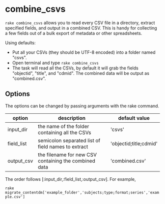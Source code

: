 # combine_csvs

`rake combine_csvs` allows you to read every CSV file in a directory, extract specified fields, and output in a combined CSV.
This is handy for collecting a few fields out of a bulk export of metadata or other spreadsheets.

Using defaults: 

- Put all your CSVs (they should be UTF-8 encoded) into a folder named "csvs".
- Open terminal and type `rake combine_csvs`
- The task will read all the CSVs, by default it will grab the fields "objectid", "title", and "cdmid". The combined data will be output as "combined.csv".

## Options

The options can be changed by passing arguments with the rake command.

| option | description | default value |
| --- | --- | --- |
| input_dir | the name of the folder containing all the CSVs | 'csvs' |
| field_list | semicolon separated list of field names to extract | 'objectid;title;cdmid' |
| output_csv | the filename for new CSV containing the combined data | 'combined.csv' |


The order follows [:input_dir,:field_list,:output_csv].
For example, 

`rake migrate_contentdm['example_folder','subjects;type;format;series','example.csv']`
